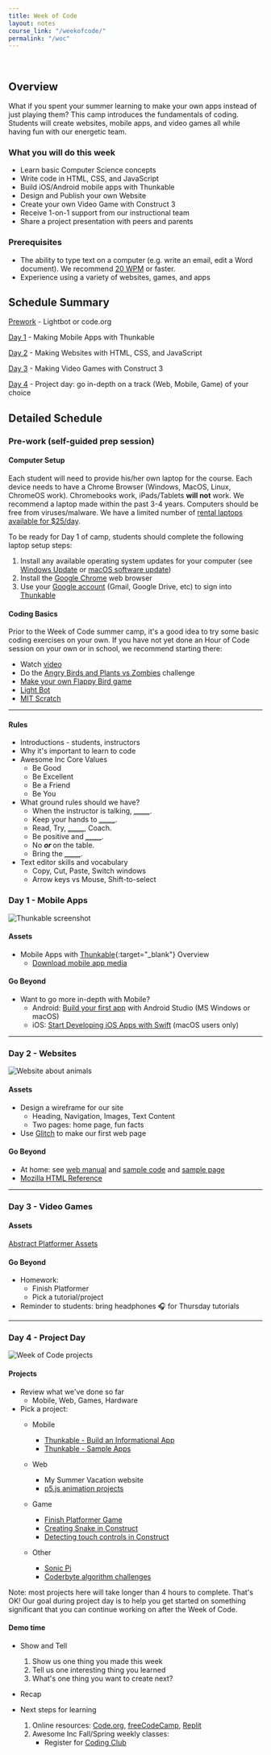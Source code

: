 ```yaml
---
title: Week of Code
layout: notes
course_link: "/weekofcode/"
permalink: "/woc"
---
```


<br>

## Overview

What if you spent your summer learning to make your own apps instead of just playing them? This camp introduces the fundamentals of coding. Students will create websites, mobile apps, and video games all while having fun with our energetic team.

### What you will do this week

* Learn basic Computer Science concepts
* Write code in HTML, CSS, and JavaScript
* Build iOS/Android mobile apps with Thunkable
* Design and Publish your own Website
* Create your own Video Game with Construct 3
* Receive 1-on-1 support from our instructional team
* Share a project presentation with peers and parents

### Prerequisites

* The ability to type text on a computer (e.g. write an email, edit a Word document). We recommend [20 WPM](https://10fastfingers.com/typing-test/english) or faster.
* Experience using a variety of websites, games, and apps

## Schedule Summary

[Prework](#prework) - Lightbot or code.org

[Day 1](#mobile-day) - Making Mobile Apps with Thunkable

[Day 2](#web-day) - Making Websites with HTML, CSS, and JavaScript

[Day 3](#game-day) - Making Video Games with Construct 3

[Day 4](#project-day) - Project day: go in-depth on a track (Web, Mobile, Game) of your choice

## Detailed Schedule

<h3 id="prework-day">Pre-work (self-guided prep session)</h3>

#### Computer Setup

Each student will need to provide his/her own laptop for the course. Each device needs to have a Chrome Browser (Windows, MacOS, Linux, ChromeOS work). Chromebooks work, iPads/Tablets **will not** work. We recommend a laptop made within the past 3-4 years. Computers should be free from viruses/malware. We have a limited number of [rental laptops available for $25/day](https://squareup.com/market/awesome-inc/laptop-rental).

To be ready for Day 1 of camp, students should complete the following laptop setup steps:

1. Install any available operating system updates for your computer (see [Windows Update](https://support.microsoft.com/en-us/help/4027667/windows-update-windows-10) or [macOS software update](https://support.apple.com/en-us/HT201541))
2. Install the [Google Chrome](https://www.google.com/chrome/) web browser
3. Use your [Google account](https://accounts.google.com) (Gmail, Google Drive, etc) to sign into [Thunkable](https://thunkable.com/#/)

#### Coding Basics

Prior to the Week of Code summer camp, it's a good idea to try some basic coding exercises on your own. If you have not yet done an Hour of Code session on your own or in school, we recommend starting there:

* Watch [video](https://www.youtube.com/watch?v=FC5FbmsH4fw)
* Do the [Angry Birds and Plants vs Zombies](https://learn.code.org/hoc/1) challenge
* [Make your own Flappy Bird game](https://learn.code.org/flappy/1)
* [Light Bot](https://lightbot.com/hocflash.html)
* [MIT Scratch](https://scratch.mit.edu/)

* * *

#### Rules

* Introductions - students, instructors
* Why it's important to learn to code
* Awesome Inc Core Values
    * Be Good
    * Be Excellent
    * Be a Friend
    * Be You
* What ground rules should we have?
    * When the instructor is talking, <abbr title="listen">_____</abbr>.
    * Keep your hands to <abbr title="yourself">_____</abbr>.
    * Read, Try, <abbr title="friend">_____</abbr>, Coach.
    * Be positive and <abbr title="encouraging">_____</abbr>.
    * No <abbr title="food">_____</abbr> or <abbr title="drinks">_____</abbr> on the table.
    * Bring the <abbr title="fun">_____</abbr>.
* Text editor skills and vocabulary
    * Copy, Cut, Paste, Switch windows
    * Arrow keys vs Mouse, Shift-to-select

<h3 id="mobile-day">Day 1 - Mobile Apps</h3>

![Thunkable screenshot](/images/uploads/thunkablelogo.png)

#### Assets

* Mobile Apps with [Thunkable](https://thunkable.com/){:target="_blank"} Overview
    * [Download mobile app media](/assets/files/weekofcode/woc_thunkableX_media.zip)

#### Go Beyond

* Want to go more in-depth with Mobile?
    * Android: [Build your first app](https://developer.android.com/training/basics/firstapp/) with Android Studio (MS Windows or macOS)
    * iOS: [Start Developing iOS Apps with Swift](https://developer.apple.com/library/archive/referencelibrary/GettingStarted/DevelopiOSAppsSwift/) (macOS users only)


* * *

<h3 id="web-day">Day 2 - Websites</h3>

![Website about animals](/assets/img/notes/weekofcode-animal-website.png)

#### Assets

* Design a wireframe for our site
    * Heading, Navigation, Images, Text Content
    * Two pages: home page, fun facts
* Use [Glitch](https://glitch.com) to make our first web page

#### Go Beyond

* At home: see [web manual](https://docs.google.com/document/d/1TOuXlaAo-9bJNwu7ZvBSP4KJKfguGXraTivp9xVCUyg/edit) and [sample code](https://thimble.mozilla.org/en-US/projects/507152/remix) and [sample page](https://thimbleprojects.org/raney24/507152/)
* [Mozilla HTML Reference](https://developer.mozilla.org/en-US/docs/Web/HTML)

* * *

<h3 id="game-day">Day 3 - Video Games</h3>

#### Assets

<a href="/assets/files/weekofcode/abstract-platformer-370-assets.zip" download>Abstract Platformer Assets</a>

#### Go Beyond

* Homework:
    * Finish Platformer
    * Pick a tutorial/project 
* Reminder to students: bring headphones &#127911; for Thursday tutorials

* * *

<h3 id="project-day">Day 4 - Project Day</h3>

![Week of Code projects](/assets/img/notes/weekofcode-screenshots.png)

#### Projects

* Review what we've done so far
    * Mobile, Web, Games, Hardware
* Pick a project:
    * Mobile
        * [Thunkable - Build an Informational App](https://www.youtube.com/playlist?list=PLB89L9PPGIrw2fanoiB-5bq1mkHCNtQuz)
        * [Thunkable - Sample Apps](https://www.youtube.com/playlist?list=PLB89L9PPGIrxPnj--bDngq3L0TEVX38bn)
    * Web
        * My Summer Vacation website
        * [p5.js animation projects](http://p5js.org/examples/)
    * Game
        * [Finish Platformer Game](https://www.construct.net/en/tutorials/platformer-game-2329)
        * [Creating Snake in Construct](https://www.construct.net/en/tutorials/construct-tutorial-creating-2500)
        * [Detecting touch controls in Construct](https://www.construct.net/en/tutorials/touch-controls-detecting-13)

    * Other
        * [Sonic Pi](https://sonic-pi.net/)
        * [Coderbyte algorithm challenges](https://www.coderbyte.com/challenges/)

Note: most projects here will take longer than 4 hours to complete. That's OK! Our goal during project day is to help you get started on something significant that you can continue working on after the Week of Code.


#### Demo time

* Show and Tell
    1. Show us one thing you made this week
    2. Tell us one interesting thing you learned
    3. What's one thing you want to create next?

* Recap
* Next steps for learning
    1. Online resources: [Code.org](https://www.code.org), [freeCodeCamp](https://www.freecodecamp.org/), [Replit](http://www.replit.com)
    2. Awesome Inc Fall/Spring weekly classes:
        * Register for [Coding Club](https://www.awesomeinc.org/youth/)
